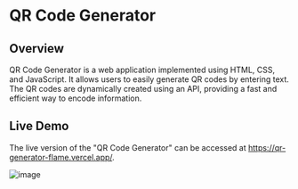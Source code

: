 # QR Code Generator

## Overview

QR Code Generator is a web application implemented using HTML, CSS, and JavaScript. It allows users to easily generate QR codes by entering text. The QR codes are dynamically created using an API, providing a fast and efficient way to encode information.

## Live Demo

The live version of the "QR Code Generator" can be accessed at https://qr-generator-flame.vercel.app/.


![image](https://github.com/Praveenkumar625/QR-Code-generator/assets/116333254/50f9cc62-53ed-4ed8-962b-2928a6d83acd)
